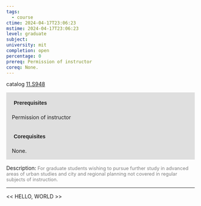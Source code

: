 ```yaml
---
tags:
  - course
ctime: 2024-04-17T23:06:23
mstime: 2024-04-17T23:06:23
level: graduate
subject: 
university: mit
completion: open
percentage: 0
prereq: Permission of instructor
coreq: None.
---
```


catalog [11.S948](http://student.mit.edu/catalog/m11c.html#11.S948)

<span style="display: block; padding: 15px; background-color: rgb(100, 100, 100, 0.2);"><font id="m_prereq644_0" style="display: block; font-family: Arial, sans-serif; font-weight: bold; padding: 5px">Prerequisites</font><br><span id="prereq644_0">Permission of instructor</span></span>
<span style="display: block; padding: 15px; background-color: rgb(100, 100, 100, 0.2);"><font id="m_coreq644_0" style="display: block; font-family: Arial, sans-serif; font-weight: bold; padding: 5px">Corequisites</font><br><span id="coreq644_0">None.</span></span>

<font style="">Description:</font>
<font style="color: grey; font-size: 0.8rem;">For graduate students wishing to pursue further study in advanced areas of urban studies and city and regional planning not covered in regular subjects of instruction.</font>



---

<< HELLO, WORLD >>
